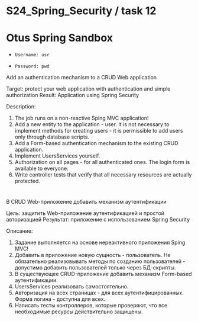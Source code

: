 # S24_Spring_Security / task 12
# Otus Spring Sandbox

*     Username: usr
*     Password: pwd

Add an authentication mechanism to a CRUD Web application

Target:
protect your web application with authentication and simple authorization
Result: Application using Spring Security

Description:
1) The job runs on a non-reactive Sping MVC application!
2) Add a new entity to the application - user. It is not necessary to implement methods for creating users - it is permissible to add users only through database scripts.
3) Add a Form-based authentication mechanism to the existing CRUD application.
4) Implement UsersServices yourself.
5) Authorization on all pages - for all authenticated ones. The login form is available to everyone.
6) Write controller tests that verify that all necessary resources are actually protected.


# ########################################################################## 

В CRUD Web-приложение добавить механизм аутентификации

Цель:
защитить Web-приложение аутентификацией и простой авторизацией
Результат: приложение с использованием Spring Security

Описание:
1) Задание выполняется на основе нереактивного приложения Sping MVC!
2) Добавить в приложение новую сущность - пользователь. Не обязательно реализовывать методы по созданию пользователей - допустимо добавить пользователей только через БД-скрипты.
3) В существующее CRUD-приложение добавить механизм Form-based аутентификации.
4) UsersServices реализовать самостоятельно.
5) Авторизация на всех страницах - для всех аутентифицированных. Форма логина - доступна для всех.
6) Написать тесты контроллеров, которые проверяют, что все необходимые ресурсы действительно защищены.
